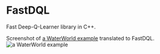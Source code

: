 # FastDQL
Fast Deep-Q-Learner library in C++.


Screenshot of [a WaterWorld example](http://cs.stanford.edu/people/karpathy/reinforcejs/waterworld.html) translated to FastDQL. 
![a WaterWorld example](https://github.com/sppp/FastDQL/raw/master/docs/screenshot.jpg)
